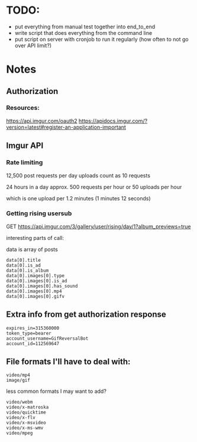 # TODO:
* put everything from manual test together into end_to_end
* write script that does everything from the command line
* put script on server with cronjob to run it regularly (how often to not go
  over API limit?)

# Notes
## Authorization
### Resources:
https://api.imgur.com/oauth2
https://apidocs.imgur.com/?version=latest#register-an-application-important

## Imgur API
### Rate limiting
12,500 post requests per day
uploads count as 10 requests

24 hours in a day
approx. 500 requests per hour
     or 50  uploads per hour

which is one upload per 1.2 minutes (1 minutes 12 seconds)

### Getting rising usersub
GET https://api.imgur.com/3/gallery/user/rising/day/1?album_previews=true

interesting parts of call:

data is array of posts

```
data[0].title
data[0].is_ad
data[0].is_album
data[0].images[0].type
data[0].images[0].is_ad
data[0].images[0].has_sound
data[0].images[0].mp4
data[0].images[0].gifv
```

## Extra info from get authorization response
```
expires_in=315360000
token_type=bearer
account_username=GifReversalBot
account_id=112569647
```

## File formats I'll have to deal with:
```
video/mp4
image/gif
```

less common formats I may want to add?
```
video/webm
video/x-matroska
video/quicktime
video/x-flv
video/x-msvideo
video/x-ms-wmv
video/mpeg
```
